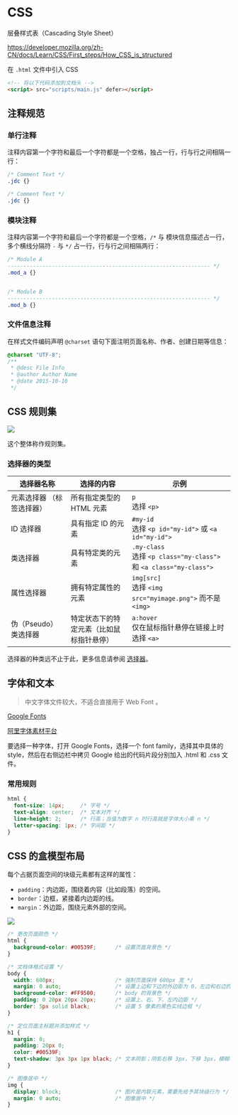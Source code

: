 # CSS

层叠样式表（Cascading Style Sheet）

https://developer.mozilla.org/zh-CN/docs/Learn/CSS/First_steps/How_CSS_is_structured

在 `.html` 文件中引入 CSS

```html
<!-- 将以下代码添加到文档头 -->
<script> src="scripts/main.js" defer></script>
```

## 注释规范

### 单行注释

注释内容第一个字符和最后一个字符都是一个空格，独占一行，行与行之间相隔一行：

```css
/* Comment Text */
.jdc {}

/* Comment Text */
.jdc {}
```

### 模块注释

注释内容第一个字符和最后一个字符都是一个空格，`/*` 与 模块信息描述占一行，多个横线分隔符 `-` 与 `*/` 占一行，行与行之间相隔两行：

```css
/* Module A
---------------------------------------------------------------- */
.mod_a {}


/* Module B
---------------------------------------------------------------- */
.mod_b {}
```

### 文件信息注释

在样式文件编码声明 `@charset` 语句下面注明页面名称、作者、创建日期等信息：

```css
@charset "UTF-8";
/**
 * @desc File Info
 * @author Author Name
 * @date 2015-10-10
 */
```

## CSS 规则集

![](https://media.prod.mdn.mozit.cloud/attachments/2019/02/10/16483/0b162bb3014591dbb741d7d905afc70f/css-declaration.png)

这个整体称作规则集。

### 选择器的类型

| 选择器名称 | 选择的内容 |	示例 |
|-------------|-------------|------|
| 元素选择器 （标签选择器）| 所有指定类型的 HTML 元素 | `p`<br />选择 `<p>` |
| ID 选择器 | 具有指定 ID 的元素 | `#my-id`<br />选择 `<p id="my-id">` 或 `<a id="my-id">`|
| 类选择器 | 具有特定类的元素 | `.my-class`<br />选择 `<p class="my-class">` 和 `<a class="my-class">` |
| 属性选择器 | 拥有特定属性的元素 | `img[src]`<br />选择 `<img src="myimage.png">` 而不是 `<img>` |
| 伪（Pseudo）类选择器 | 特定状态下的特定元素（比如鼠标指针悬停）| `a:hover`<br />仅在鼠标指针悬停在链接上时选择 `<a>` |

选择器的种类远不止于此，更多信息请参阅 [选择器](https://developer.mozilla.org/zh-CN/docs/Learn/CSS/Building_blocks/Selectors)。

## 字体和文本

> 中文字体文件较大，不适合直接用于 Web Font 。
> 
[Google Fonts](https://www.google.com/fonts)

[阿里字体素材平台](https://www.taobao.com/markets/fuwu/fontmarket_freefonts)

要选择一种字体，打开 Google Fonts，选择一个 font family，选择其中具体的 style，然后在右侧边栏中拷贝 Google 给出的代码片段分别加入 .html 和 .css 文件。

### 常用规则

```css
html {
  font-size: 14px;     /* 字号 */
  text-align: center;  /* 文本对齐 */
  line-height: 2;      /* 行高；当值为数字 n 时行高就是字体大小乘 n */
  letter-spacing: 1px; /* 字间距 */
}
```

## CSS 的盒模型布局

每个占据页面空间的块级元素都有这样的属性：

- `padding`：内边距，围绕着内容（比如段落）的空间。
- `border`：边框，紧接着内边距的线。
- `margin`：外边距，围绕元素外部的空间。

![](https://media.prod.mdn.mozit.cloud/attachments/2014/11/18/9443/63d72109948ccedb5e0f0dd5f9cb3716/box-model.png)

```css
/* 更改页面颜色 */
html {
  background-color: #00539F;      /* 设置页面背景色 */
}

/* 文档体格式设置 */
body {
  width: 600px;                   /* 强制页面保持 600px 宽 */
  margin: 0 auto;                 /* 设置上边和下边的外边距为 0，左边和右边的外边距为 auto（居中） */
  background-color: #FF9500;      /* body 的背景色 */
  padding: 0 20px 20px 20px;      /* 设置上、右、下、左内边距 */
  border: 5px solid black;        /* 设置 5 像素的黑色实线边框 */
}

/* 定位页面主标题并添加样式 */
h1 {
  margin: 0;
  padding: 20px 0;
  color: #00539F;
  text-shadow: 3px 3px 1px black; /* 文本阴影；阴影右移 3px，下移 3px，模糊半径 1px，阴影基色为黑色。 */
}

/* 图像居中 */
img {
  display: block;                 /* 图片是内联元素，需要先给予其块级行为 */
  margin: 0 auto;                 /* 图像居中 */
}
```